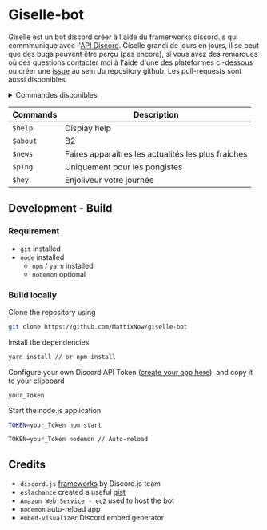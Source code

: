 # Giselle-bot
Giselle est un bot discord créer à l'aide du framerworks discord.js qui commmunique avec l'[API Discord](https://discordapp.com/developers/docs). Giselle grandi de jours en jours, il se peut que des bugs peuvent être perçu (pas encore), si vous avez des remarques où des questions contacter moi à l'aide d'une des plateformes ci-dessous ou créer une [issue](https://github.com/MattixNow/giselle-bot/issues) au sein du repository github. Les pull-requests sont aussi disponibles.
<details>
<summary>Commandes disponibles</summary>

| Column A | Column B | Column C |
| -------- | -------- | -------- |
| A1       | B1       | Cd1      |
| A2       | B2       | C2       |
| A3       | B3       | C3       |
</details>

| Commands | Description                                         |
| -------- | --------------------------------------------------- |
| `$help`  | Display help                                        |
| `$about` | B2                                                  |
| `$news`  | Faires apparaitres les actualités les plus fraiches |
| `$ping`  | Uniquement pour les pongistes                       |
| `$hey`   | Enjoliveur votre journée                            |
## Development - Build

### Requirement
* `git` installed
* `node` installed
  * `npm` / `yarn` installed
  * `nodemon` optional

### Build locally
Clone the repository using
```bash
git clone https://github.com/MattixNow/giselle-bot
```

Install the dependencies
```markdown
yarn install // or npm install
```


Configure your own Discord API Token ([create your app here](https://discordapp.com/developers/applications/)), and copy it to your clipboard
```bash
your_Token
```

Start the node.js application
```bash
TOKEN=your_Token npm start
```
```markdown
TOKEN=your_Token nodemon // Auto-reload
```

## Credits

* `discord.js` [frameworks](https://github.com/discordjs/discord.js) by Discord.js team
* `eslachance` created a useful [gist](https://gist.github.com/eslachance/3349734a98d30011bb202f47342601d3)
* `Amazon Web Service - ec2` used to host the bot
* `nodemon` auto-reload app
* `embed-visualizer` Discord embed generator